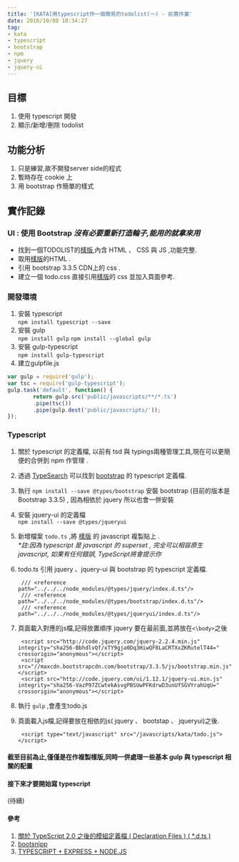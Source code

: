 ```yaml
---
title: '[KATA]用typescript作一個簡易的todolist(一) - 前置作業'
date: 2016/10/08 10:34:27
tag: 
- kata
- typescript
- bootstrap
- npm
- jquery
- jquery-ui
---
```

## 目標
1. 使用 typescript 開發
2. 顯示/新增/刪除 todolist 

## 功能分析
1. 只是練習,故不開發server side的程式
2. 暫時存在 cookie 上
3. 用 bootstrap 作簡單的樣式

## 實作記錄

### UI : 使用 Bootstrap _沒有必要重新打造輪子,能用的就拿來用_
- 找到一個TODOLIST的[樣版](http://bootsnipp.com/index.php/snippets/featured/todo-example),內含 HTML 、 CSS 與 JS ,功能完整.
- 取用[樣版](http://bootsnipp.com/index.php/snippets/featured/todo-example)的HTML .     
- 引用 bootstrap 3.3.5 CDN上的 css .
- 建立一個 todo.css 直接引用[樣版](http://bootsnipp.com/index.php/snippets/featured/todo-example)的 css 並加入頁面參考.


### 開發環境 
1. 安裝 typescript  
`npm install typescript --save`
2. 安裝 gulp  
`npm install gulp`
`npm install --global gulp` 
3. 安裝 gulp-typescript  
`npm install gulp-typescript`
4. 建立gulpfile.js 

```javascript
var gulp = require('gulp');
var tsc = require('gulp-typescript');
gulp.task('default', function() {     
        return gulp.src('public/javascripts/**/*.ts')
        .pipe(tsc())
        .pipe(gulp.dest('public/javascripts/'));
});
```

### Typescript

1. 關於 typescript 的定義檔, 以前有 tsd 與 typings兩種管理工具,現在可以更簡便的合併到 npm 作管理 .

2. 透過 [TypeSearch](http://microsoft.github.io/TypeSearch/) 可以找到 [bootstrap](https://www.npmjs.com/package/@types/bootstrap) 的 typescript 定義檔.

3. 執行 `npm install --save @types/bootstrap` 安裝 bootstrap (目前的版本是 Bootstrap 3.3.5) , 因為相依於 jquery 所以也會一併安裝

4. 安裝 jquery-ui 的定義檔  
`npm install --save @types/jqueryui`

5. 新增檔案 `todo.ts` ,將 [樣版](http://bootsnipp.com/index.php/snippets/featured/todo-example) 的 javascript 複製貼上 .   
   _*註:因為 typescript 是 javascript 的 superset , 完全可以相容原生 javascript, 如果有任何錯誤, TypeScript將會提示你_

6. todo.ts 引用 jquery 、jquery-ui 與 bootstrap 的 typescript 定義檔.  
        
        /// <reference path="../../../node_modules/@types/jquery/index.d.ts"/>  
        /// <reference path="../../../node_modules/@types/bootstrap/index.d.ts"/>  
        /// <reference path="../../../node_modules/@types/jqueryui/index.d.ts"/>

7. 頁面載入對應的js檔,記得放置順序 jquery 要在最前面,並將放在`<\body>`之後  
        
        <script src="http://code.jquery.com/jquery-2.2.4.min.js"   integrity="sha256-BbhdlvQf/xTY9gja0Dq3HiwQF8LaCRTXxZKRutelT44="   crossorigin="anonymous"></script>
        <script src="//maxcdn.bootstrapcdn.com/bootstrap/3.3.5/js/bootstrap.min.js"></script>
        <script src="http://code.jquery.com/ui/1.12.1/jquery-ui.min.js"   integrity="sha256-VazP97ZCwtekAsvgPBSUwPFKdrwD3unUfSGVYrahUqU="   crossorigin="anonymous"></script>

8. 執行 `gulp` ,會產生todo.js

7. 頁面載入js檔,記得要放在相依的js( jquery 、 bootstap 、 jqueryui)之後.
        
        <script type="text/javascript" src="/javascripts/kata/todo.js"></script>


#### 截至目前為止,僅僅是在作複製樣版,同時一併處理一些基本 gulp 與 typescript 相關的配置
#### 接下來才要開始寫 typescript 

(待續)

#### 參考

1. [關於 TypeScript 2.0 之後的模組定義檔 ( Declaration Files ) ( *.d.ts )](http://blog.miniasp.com/post/2016/08/22/TypeScript-Future-Declaration-Files.aspx)
2. [bootsnipp](http://bootsnipp.com/)
3. [TYPESCRIPT + EXPRESS + NODE.JS](http://com-brianflove.appspot.com/2016/03/29/typescript-express-node-js/)